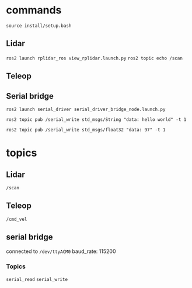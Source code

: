 # commands

`source install/setup.bash`

## Lidar

`ros2 launch rplidar_ros view_rplidar.launch.py`
`ros2 topic echo /scan`

## Teleop

## Serial bridge

<!-- `ros2 run serial_driver serial_bridge --ros-args --params-file ./src/transport_drivers/serial_driver/params/example.params.yaml` -->

`ros2 launch serial_driver serial_driver_bridge_node.launch.py`

`ros2 topic pub /serial_write std_msgs/String "data: hello world" -t 1`

`ros2 topic pub /serial_write std_msgs/float32 "data: 97" -t 1`

# topics

## Lidar

`/scan`

## Teleop

`/cmd_vel`

## serial bridge

connected to `/dev/ttyACM0`
baud_rate: 115200

### Topics

`serial_read`
`serial_write`